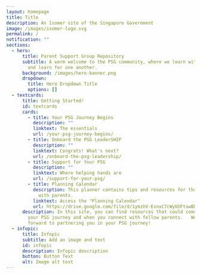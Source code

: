 ```yaml
---
layout: homepage
title: Title
description: An Isomer site of the Singapore Government
image: /images/isomer-logo.svg
permalink: /
notification: ""
sections:
  - hero:
      title: Parent Support Group Repository
      subtitle: A warm welcome to the PSG community, where we learn with, learn from
        and learn for one another.
      background: /images/hero-banner.png
      dropdown:
        title: Hero Dropdown Title
        options: []
  - textcards:
      title: Getting Started!
      id: textcards
      cards:
        - title: Your PSG Journey Begins
          description: ""
          linktext: The essentials
          url: /your-psg-journey-begins/
        - title: Onboard the PSG LeaderSHIP
          description: ""
          linktext: Congrats! What's next?
          url: /onboard-the-psg-leadership/
        - title: Support for Your PSG
          description: ""
          linktext: Where helping hands are
          url: /support-for-your-psg/
        - title: Planning Calendar
          description: This planner contains tips and resources for that can be shared
            with parents.
          linktext: Access the "Planning Calendar"
          url: https://drive.google.com/file/d/1ymzhV-EsnxCTcWyUUFtowBhWR7h9AWfd/view
      description: In this site, you can find resources that could come in useful in
        your PSG journey and when you connect with fellow parents.   We look
        forward to partnering you in your PSG journey!
  - infopic:
      title: Infopic
      subtitle: Add an image and text
      id: infopic
      description: Infopic description
      button: Button Text
      alt: Image alt text
---
```

